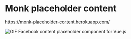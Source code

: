 # Monk placeholder content

https://monk-placeholder-content.herokuapp.com/

![GIF](https://github.com/gustavoquinalha/monk-placeholder-content-docs/blob/master/src/assets/images/gif1.gif)
Facebook content placeholder component for Vue.js

